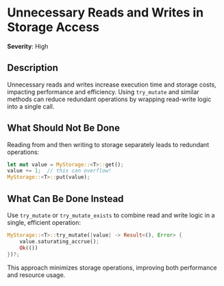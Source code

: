 # Unnecessary Reads and Writes in Storage Access

**Severity**: High

## Description

Unnecessary reads and writes increase execution time and storage costs, impacting performance and efficiency. Using
`try_mutate` and similar methods can reduce redundant operations by wrapping read-write logic into a single call.

## What Should Not Be Done

Reading from and then writing to storage separately leads to redundant operations:

```rust
let mut value = MyStorage::<T>::get();
value += 1;  // this can overflow!
MyStorage::<T>::put(value);
```

## What Can Be Done Instead

Use `try_mutate` or `try_mutate_exists` to combine read and write logic in a single, efficient operation:

```rust
MyStorage::<T>::try_mutate(|value| -> Result<(), Error> {
    value.saturating_accrue();
    Ok(())
})?;
```

This approach minimizes storage operations, improving both performance and resource usage.

